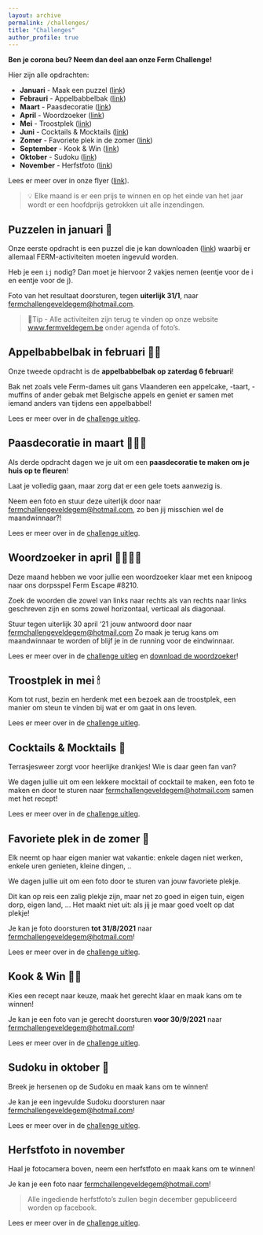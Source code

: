 ```yaml
---
layout: archive
permalink: /challenges/
title: "Challenges"
author_profile: true
---
```


**Ben je corona beu? Neem dan deel aan onze Ferm Challenge!**

Hier zijn alle opdrachten:

- **Januari** - Maak een puzzel ([link](#puzzelen-in-januari-))
- **Febrauri** - Appelbabbelbak ([link](#appelbabbelbak-in-februari-))
- **Maart** - Paasdecoratie ([link](#paasdecoratie-in-maart-))
- **April** - Woordzoeker ([link](#woordzoeker-in-april-️️️️))
- **Mei** - Troostplek ([link](#troostplek-in-mei-))
- **Juni** - Cocktails & Mocktails ([link](#cocktails--mocktails-))
- **Zomer** - Favoriete plek in de zomer ([link](#favoriete-plek-in-de-zomer-))
- **September** - Kook & Win ([link](#kook--win-))
- **Oktober** - Sudoku ([link](#sudoku-in-oktober-))
- **November** - Herfstfoto ([link](#herfstfoto-in-november))

Lees er meer over in onze flyer ([link](/assets/media/agenda/ferm-challenge.jpg)).

> 💡 Elke maand is er een prijs te winnen en op het einde van het jaar wordt er een hoofdprijs getrokken uit alle inzendingen.

## Puzzelen in januari 🧩

Onze eerste opdracht is een puzzel die je kan downloaden ([link](/assets/media/challenges/januari.pdf)) waarbij er allemaal FERM-activiteiten moeten ingevuld worden.

Heb je een `ij` nodig? Dan moet je hiervoor 2 vakjes nemen (eentje voor de i en eentje voor de j).

Foto van het resultaat doorsturen, tegen **uiterlijk 31/1**, naar [fermchallengeveldegem@hotmail.com](fermchallengeveldegem@hotmail.com).

> 📌Tip - Alle activiteiten zijn terug te vinden op onze website www.fermveldegem.be onder agenda of foto’s.

## Appelbabbelbak in februari 🍎🍰

Onze tweede opdracht is de **appelbabbelbak op zaterdag 6 februari**!

Bak net zoals vele Ferm-dames uit gans Vlaanderen een appelcake, -taart, -muffins of ander gebak met Belgische appels en geniet er samen met iemand anders van tijdens een appelbabbel!

Lees er meer over in de [challenge uitleg](/assets/media/challenges/appelbabbelbak.pdf).

## Paasdecoratie in maart 🐰🥚🍫

Als derde opdracht dagen we je uit om een **paasdecoratie te maken om je huis op te fleuren**!

Laat je volledig gaan, maar zorg dat er een gele toets aanwezig is.

Neem een foto en stuur deze uiterlijk door naar [fermchallengeveldegem@hotmail.com](mailto:fermchallengeveldegem@hotmail.com), zo ben jij misschien wel de maandwinnaar?!

Lees er meer over in de [challenge uitleg](/assets/media/challenges/maart.jpg).

## Woordzoeker in april 🕵️‍♀️🕵️‍♂️

Deze maand hebben we voor jullie een woordzoeker klaar met een knipoog naar ons dorpsspel Ferm Escape #8210.

Zoek de woorden die zowel van links naar rechts als van rechts naar links geschreven zijn en soms zowel horizontaal, verticaal als diagonaal.

Stuur tegen uiterlijk 30 april ‘21 jouw antwoord door naar [fermchallengeveldegem@hotmail.com](mailto:fermchallengeveldegem@hotmail.com)
Zo maak je terug kans om maandwinnaar te worden of blijf je in de running voor de eindwinnaar.

Lees er meer over in de [challenge uitleg](/assets/media/challenges/april.pdf) en [download de woordzoeker](/assets/media/challenges/april.docx)!

## Troostplek in mei 🕯

Kom tot rust, bezin en herdenk met een bezoek aan de troostplek, een manier om steun te vinden bij wat er om gaat in ons leven.

Lees er meer over in de [challenge uitleg](/assets/media/challenges/mei.jpg).

## Cocktails & Mocktails 🍹

Terrasjesweer zorgt voor heerlijke drankjes! Wie is daar geen fan van?

We dagen jullie uit om een lekkere mocktail of cocktail te maken, een foto te maken en door te sturen naar [fermchallengeveldegem@hotmail.com](mailto:fermchallengeveldegem@hotmail.com) samen met het recept!

Lees er meer over in de [challenge uitleg](/assets/media/challenges/juni.pdf).

## Favoriete plek in de zomer 🏡

Elk neemt op haar eigen manier wat vakantie: enkele dagen niet werken, enkele uren genieten, kleine dingen, ..

We dagen jullie uit om een foto door te sturen van jouw favoriete plekje.

Dit kan op reis een zalig plekje zijn, maar net zo goed in eigen tuin, eigen dorp, eigen land, ...
Het maakt niet uit: als jij je maar goed voelt op dat plekje!

Je kan je foto doorsturen **tot 31/8/2021** naar [fermchallengeveldegem@hotmail.com](mailto:fermchallengeveldegem@hotmail.com)!

Lees er meer over in de [challenge uitleg](/assets/media/challenges/zomer.pdf).

## Kook & Win 👩‍🍳

Kies een recept naar keuze, maak het gerecht klaar en maak kans om te winnen!

Je kan je een foto van je gerecht doorsturen **voor 30/9/2021** naar [fermchallengeveldegem@hotmail.com](mailto:fermchallengeveldegem@hotmail.com)!

Lees er meer over in de [challenge uitleg](/assets/media/challenges/september.pdf).

## Sudoku in oktober 🧩

Breek je hersenen op de Sudoku en maak kans om te winnen!

Je kan je een ingevulde Sudoku doorsturen naar [fermchallengeveldegem@hotmail.com](mailto:fermchallengeveldegem@hotmail.com)!

Lees er meer over in de [challenge uitleg](/assets/media/challenges/oktober.jpg).

## Herfstfoto in november

Haal je fotocamera boven, neem een herfstfoto en maak kans om te winnen!

Je kan je een foto naar [fermchallengeveldegem@hotmail.com](mailto:fermchallengeveldegem@hotmail.com)!

> Alle ingediende herfstfoto’s zullen begin december gepubliceerd worden op facebook.

Lees er meer over in de [challenge uitleg](/assets/media/challenges/november.pdf).
